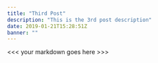 ```yaml
---
title: "Third Post"
description: "This is the 3rd post description"
date: 2019-01-21T15:28:51Z
banner: ""
---
```


<<< your markdown goes here >>>